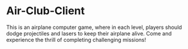 # Air-Club-Client
This is an airplane computer game, where in each level, players should dodge projectiles and lasers to keep their airplane alive. Come and experience the thrill of completing challenging missions!
